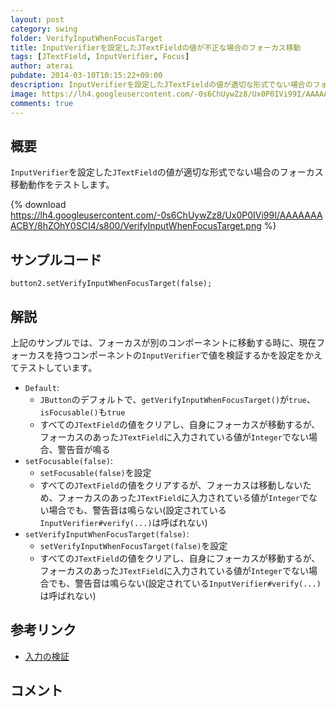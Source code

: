 ```yaml
---
layout: post
category: swing
folder: VerifyInputWhenFocusTarget
title: InputVerifierを設定したJTextFieldの値が不正な場合のフォーカス移動
tags: [JTextField, InputVerifier, Focus]
author: aterai
pubdate: 2014-03-10T10:15:22+09:00
description: InputVerifierを設定したJTextFieldの値が適切な形式でない場合のフォーカス移動動作をテストします。
image: https://lh4.googleusercontent.com/-0s6ChUywZz8/Ux0P0IVi99I/AAAAAAAACBY/8hZOhY0SCI4/s800/VerifyInputWhenFocusTarget.png
comments: true
---
```

## 概要
`InputVerifier`を設定した`JTextField`の値が適切な形式でない場合のフォーカス移動動作をテストします。

{% download https://lh4.googleusercontent.com/-0s6ChUywZz8/Ux0P0IVi99I/AAAAAAAACBY/8hZOhY0SCI4/s800/VerifyInputWhenFocusTarget.png %}

## サンプルコード
<pre class="prettyprint"><code>button2.setVerifyInputWhenFocusTarget(false);
</code></pre>

## 解説
上記のサンプルでは、フォーカスが別のコンポーネントに移動する時に、現在フォーカスを持つコンポーネントの`InputVerifier`で値を検証するかを設定をかえてテストしています。

- `Default`:
    - `JButton`のデフォルトで、`getVerifyInputWhenFocusTarget()`が`true`、`isFocusable()`も`true`
    - すべての`JTextField`の値をクリアし、自身にフォーカスが移動するが、フォーカスのあった`JTextField`に入力されている値が`Integer`でない場合、警告音が鳴る
- `setFocusable(false)`:
    - `setFocusable(false)`を設定
    - すべての`JTextField`の値をクリアするが、フォーカスは移動しないため、フォーカスのあった`JTextField`に入力されている値が`Integer`でない場合でも、警告音は鳴らない(設定されている`InputVerifier#verify(...)`は呼ばれない)
- `setVerifyInputWhenFocusTarget(false)`:
    - `setVerifyInputWhenFocusTarget(false)`を設定
    - すべての`JTextField`の値をクリアし、自身にフォーカスが移動するが、フォーカスのあった`JTextField`に入力されている値が`Integer`でない場合でも、警告音は鳴らない(設定されている`InputVerifier#verify(...)`は呼ばれない)

<!-- dummy comment line for breaking list -->

## 参考リンク
- [入力の検証](http://docs.oracle.com/javase/jp/1.4/guide/swing/1.3/InputChanges.html)

<!-- dummy comment line for breaking list -->

## コメント
